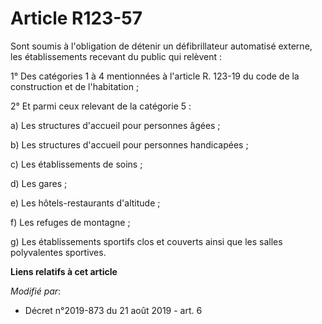 # Article R123-57

Sont soumis à l'obligation de détenir un défibrillateur automatisé externe, les établissements recevant du public qui
relèvent :

1° Des catégories 1 à 4 mentionnées à l'article R. 123-19 du code de la construction et de l'habitation ;

2° Et parmi ceux relevant de la catégorie 5 :

a) Les structures d'accueil pour personnes âgées ;

b) Les structures d'accueil pour personnes handicapées ;

c) Les établissements de soins ;

d) Les gares ;

e) Les hôtels-restaurants d'altitude ;

f) Les refuges de montagne ;

g) Les établissements sportifs clos et couverts ainsi que les salles polyvalentes sportives.

**Liens relatifs à cet article**

_Modifié par_:

  - Décret n°2019-873 du 21 août 2019 - art. 6

